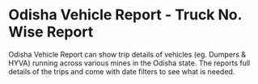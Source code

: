 # Odisha Vehicle Report - Truck No. Wise Report
Odisha Vehicle Report can show trip details of vehicles (eg. Dumpers & HYVA) running across various mines in the Odisha state. The reports full details of the trips and come with date filters to see what is needed.
